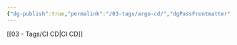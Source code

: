 ```yaml
---
{"dg-publish":true,"permalink":"/03-tags/argo-cd/","dgPassFrontmatter":true}
---
```


[[03 - Tags/CI CD\|CI CD]]